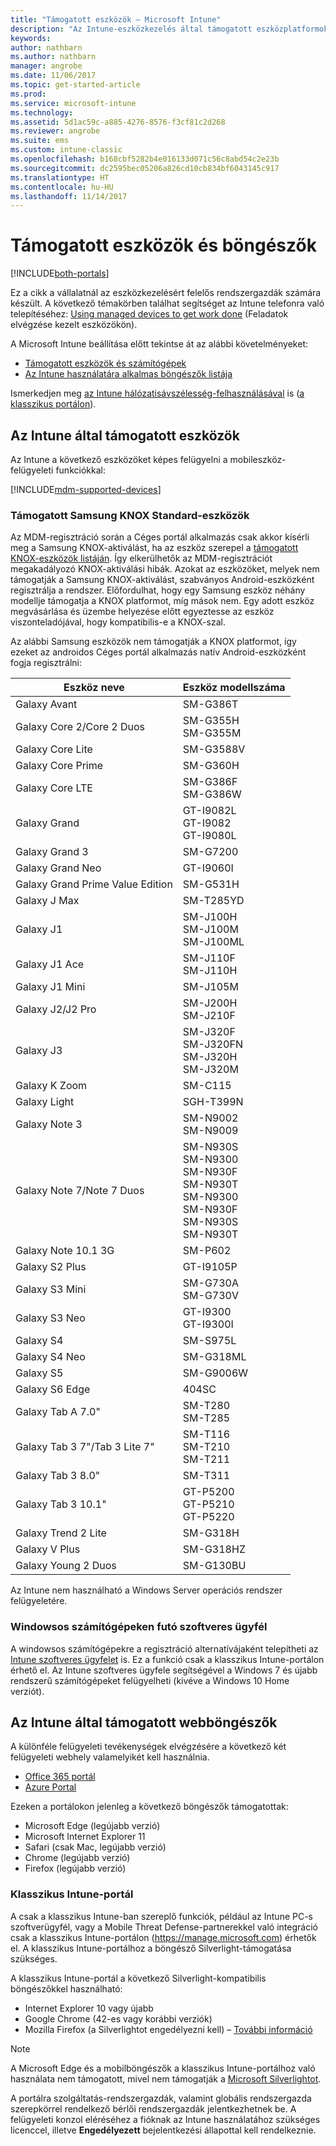 ```yaml
---
title: "Támogatott eszközök – Microsoft Intune"
description: "Az Intune-eszközkezelés által támogatott eszközplatformok és böngészők listája"
keywords: 
author: nathbarn
ms.author: nathbarn
manager: angrobe
ms.date: 11/06/2017
ms.topic: get-started-article
ms.prod: 
ms.service: microsoft-intune
ms.technology: 
ms.assetid: 5d1ac59c-a885-4276-8576-f3cf81c2d268
ms.reviewer: angrobe
ms.suite: ems
ms.custom: intune-classic
ms.openlocfilehash: b168cbf5282b4e016133d071c56c8abd54c2e23b
ms.sourcegitcommit: dc2595bec05206a826cd10cb834bf6043145c917
ms.translationtype: HT
ms.contentlocale: hu-HU
ms.lasthandoff: 11/14/2017
---
```

# <a name="supported-devices-and-browsers"></a>Támogatott eszközök és böngészők

[!INCLUDE[both-portals](./includes/note-for-both-portals.md)]

Ez a cikk a vállalatnál az eszközkezelésért felelős rendszergazdák számára készült. A következő témakörben találhat segítséget az Intune telefonra való telepítéséhez: [Using managed devices to get work done](/intune-user-help/company-portal-frequently-asked-questions) (Feladatok elvégzése kezelt eszközökön).

A Microsoft Intune beállítása előtt tekintse át az alábbi követelményeket:

- [Támogatott eszközök és számítógépek](#intune-supported-devices)
- [Az Intune használatára alkalmas böngészők listája](#intune-supported-web-browsers)

Ismerkedjen meg [az Intune hálózatisávszélesség-felhasználásával](network-bandwidth-use.md) is ([a klasszikus portálon](/intune-classic/get-started/network-bandwidth-use)).

## <a name="intune-supported-devices"></a>Az Intune által támogatott eszközök

Az Intune a következő eszközöket képes felügyelni a mobileszköz-felügyeleti funkciókkal:

[!INCLUDE[mdm-supported-devices](./includes/mdm-supported-devices.md)]

### <a name="supported-samsung-knox-standard-devices"></a>Támogatott Samsung KNOX Standard-eszközök

Az MDM-regisztráció során a Céges portál alkalmazás csak akkor kísérli meg a Samsung KNOX-aktiválást, ha az eszköz szerepel a [támogatott KNOX-eszközök listáján](https://www.samsungknox.com/knox-supported-devices/knox-workspace). Így elkerülhetők az MDM-regisztrációt megakadályozó KNOX-aktiválási hibák. Azokat az eszközöket, melyek nem támogatják a Samsung KNOX-aktiválást, szabványos Android-eszközként regisztrálja a rendszer. Előfordulhat, hogy egy Samsung eszköz néhány modellje támogatja a KNOX platformot, míg mások nem. Egy adott eszköz megvásárlása és üzembe helyezése előtt egyeztesse az eszköz viszonteladójával, hogy kompatibilis-e a KNOX-szal.

Az alábbi Samsung eszközök nem támogatják a KNOX platformot, így ezeket az androidos Céges portál alkalmazás natív Android-eszközként fogja regisztrálni:

| **Eszköz neve** | **Eszköz modellszáma** |
| --- | --- |
| Galaxy Avant | SM-G386T |
| Galaxy Core 2/Core 2 Duos | SM-G355H<br>SM-G355M |
| Galaxy Core Lite | SM-G3588V |
| Galaxy Core Prime | SM-G360H |
| Galaxy Core LTE | SM-G386F<br>SM-G386W |
| Galaxy Grand | GT-I9082L<br>GT-I9082<br>GT-I9080L |
| Galaxy Grand 3 | SM-G7200 |
| Galaxy Grand Neo | GT-I9060I |
| Galaxy Grand Prime Value Edition | SM-G531H |
| Galaxy J Max | SM-T285YD |
| Galaxy J1 | SM-J100H<br>SM-J100M<br>SM-J100ML |
| Galaxy J1 Ace | SM-J110F<br>SM-J110H |
| Galaxy J1 Mini | SM-J105M |
| Galaxy J2/J2 Pro | SM-J200H<br>SM-J210F |
| Galaxy J3 | SM-J320F<br>SM-J320FN<br>SM-J320H<br>SM-J320M |
| Galaxy K Zoom | SM-C115 |
| Galaxy Light | SGH-T399N |
| Galaxy Note 3 | SM-N9002<br>SM-N9009 |
| Galaxy Note 7/Note 7 Duos | SM-N930S<br>SM-N9300<br>SM-N930F<br>SM-N930T<br>SM-N9300<br>SM-N930F<br>SM-N930S<br>SM-N930T |
| Galaxy Note 10.1 3G | SM-P602 |
| Galaxy S2 Plus | GT-I9105P |
| Galaxy S3 Mini | SM-G730A<br>SM-G730V |
| Galaxy S3 Neo | GT-I9300<br>GT-I9300I |
| Galaxy S4 | SM-S975L |
| Galaxy S4 Neo | SM-G318ML |
| Galaxy S5 | SM-G9006W |
| Galaxy S6 Edge | 404SC |
| Galaxy Tab A 7.0&quot; | SM-T280<br>SM-T285 |
| Galaxy Tab 3 7&quot;/Tab 3 Lite 7&quot; | SM-T116<br>SM-T210<br>SM-T211 |
| Galaxy Tab 3 8.0&quot; | SM-T311 |
| Galaxy Tab 3 10.1&quot; | GT-P5200<br>GT-P5210<br>GT-P5220 |
| Galaxy Trend 2 Lite | SM-G318H |
| Galaxy V Plus | SM-G318HZ |
| Galaxy Young 2 Duos | SM-G130BU |

Az Intune nem használható a Windows Server operációs rendszer felügyeletére.

### <a name="windows-pc-software-client"></a>Windowsos számítógépeken futó szoftveres ügyfél

A windowsos számítógépekre a regisztráció alternatívájaként telepítheti az [Intune szoftveres ügyfelet](/intune-classic/deploy-use/manage-windows-pcs-with-microsoft-intune) is. Ez a funkció csak a klasszikus Intune-portálon érhető el. Az Intune szoftveres ügyfele segítségével a Windows 7 és újabb rendszerű számítógépeket felügyelheti (kivéve a Windows 10 Home verziót).

<!--  ### Exchange ActiveSync management

You can manage [Exchange ActiveSync devices](/intune-classic/deploy-use/mobile-device-management-with-exchange-activesync-and-microsoft-intune) from the Intune console. This option provides a limited set of management capabilities when compared to the other methods. See [Capabilities of built-in Mobile Device Management in Office 365](https://support.office.com/article/Capabilities-of-built-in-Mobile-Device-Management-for-Office-365-a1da44e5-7475-4992-be91-9ccec25905b0) for a list of supported devices.  -->

## <a name="intune-supported-web-browsers"></a>Az Intune által támogatott webböngészők

A különféle felügyeleti tevékenységek elvégzésére a következő két felügyeleti webhely valamelyikét kell használnia.

- [Office 365 portál](http://go.microsoft.com/fwlink/p/?LinkId=698854)
- [Azure Portal](https://portal.azure.com/)

Ezeken a portálokon jelenleg a következő böngészők támogatottak:
- Microsoft Edge (legújabb verzió)
- Microsoft Internet Explorer 11
- Safari (csak Mac, legújabb verzió)
- Chrome (legújabb verzió)
- Firefox (legújabb verzió)

### <a name="intune-classic-portal"></a>Klasszikus Intune-portál

A csak a klasszikus Intune-ban szereplő funkciók, például az Intune PC-s szoftverügyfél, vagy a Mobile Threat Defense-partnerekkel való integráció csak a klasszikus Intune-portálon (https://manage.microsoft.com) érhetők el. A klasszikus Intune-portálhoz a böngésző Silverlight-támogatása szükséges.

A klasszikus Intune-portál a következő Silverlight-kompatibilis böngészőkkel használható:
- Internet Explorer 10 vagy újabb
- Google Chrome (42-es vagy korábbi verziók)
- Mozilla Firefox (a Silverlightot engedélyezni kell) – [További információ](https://go.microsoft.com/fwlink/?linkid=836872)

> [!Note]
> A Microsoft Edge és a mobilböngészők a klasszikus Intune-portálhoz való használata nem támogatott, mivel nem támogatják a [Microsoft Silverlightot](https://msdn.microsoft.com/library/cc838158(v=vs.95).aspx).

A portálra szolgáltatás-rendszergazdák, valamint globális rendszergazda szerepkörrel rendelkező bérlői rendszergazdák jelentkezhetnek be. A felügyeleti konzol eléréséhez a fióknak az Intune használatához szükséges licenccel, illetve **Engedélyezett** bejelentkezési állapottal kell rendelkeznie.
